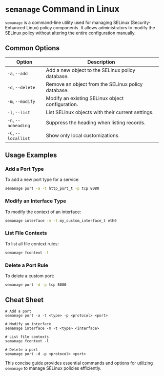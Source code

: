# `semanage` Command in Linux

`semanage` is a command-line utility used for managing SELinux (Security-Enhanced Linux) policy components. It allows administrators to modify the SELinux policy without altering the entire configuration manually.

## Common Options

| Option           | Description                                                |
|------------------|------------------------------------------------------------|
| `-a`, `--add`    | Add a new object to the SELinux policy database.           |
| `-d`, `--delete` | Remove an object from the SELinux policy database.         |
| `-m`, `--modify` | Modify an existing SELinux object configuration.           |
| `-l`, `--list`   | List SELinux objects with their current settings.          |
| `-n`, `--noheading` | Suppress the heading when listing records.              |
| `-C`, `--locallist`| Show only local customizations.                          |

## Usage Examples

### Add a Port Type

To add a new port type for a service:

```bash
semanage port -a -t http_port_t -p tcp 8080
```

### Modify an Interface Type

To modify the context of an interface:

```bash
semanage interface -m -t my_custom_interface_t eth0
```

### List File Contexts

To list all file context rules:

```bash
semanage fcontext -l
```

### Delete a Port Rule

To delete a custom port:

```bash
semanage port -d -p tcp 8080
```

## Cheat Sheet

```plaintext
# Add a port
semanage port -a -t <type> -p <protocol> <port>

# Modify an interface
semanage interface -m -t <type> <interface>

# List file contexts
semanage fcontext -l

# Delete a port
semanage port -d -p <protocol> <port>
```

This concise guide provides essential commands and options for utilizing `semanage` to manage SELinux policies efficiently.
